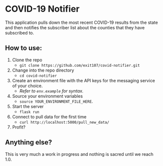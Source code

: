 # COVID-19 Notifier
This application pulls down the most recent COVID-19 results from the state and then notifies the subscriber list about the counties that they have subscribed to.

## How to use:
1.  Clone the repo
	* `git clone https://github.com/exit107/covid-notifier.git`
2. Change into the repo directory
	* `cd covid-notifier`
3. Create an environment file with the API keys for the messaging service of your choice.
	* _Refer to `env.example` for syntax._
4. Source your environment variables 
	* `source YOUR_ENVIRONMENT_FILE_HERE`.
5. Start the server
    * `flask run`
6. Connect to pull data for the first time
    * `curl http://localhost:5000/pull_new_data/`
7. Profit?

## Anything else?
This is very much a work in progress and nothing is sacred until we reach 1.0.
